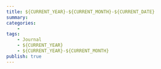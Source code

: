 ```yaml
---
title: ${CURRENT_YEAR}-${CURRENT_MONTH}-${CURRENT_DATE}
summary: 
categories:
    - 
tags:
    - Journal
    - ${CURRENT_YEAR}
    - ${CURRENT_YEAR}-${CURRENT_MONTH}
publish: true
---
```


## 